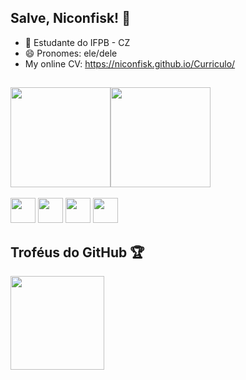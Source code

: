 ## Salve, Niconfisk! 👋
- 🌱 Estudante do IFPB - CZ 
- 😄 Pronomes: ele/dele
- My online CV: https://niconfisk.github.io/Curriculo/
##

<div style="display: flex">
  <img height="160em" src="https://github-readme-stats.vercel.app/api?username=niconfisk&show_icons=true&theme=algolia&include_all_commits=true&count_private=true"/>
  <img height="160em" src="https://github-readme-stats-eight-theta.vercel.app/api/top-langs/?username=niconfisk&layout=compact&langs_count=8&theme=algolia"/&gt;>
</div>

<div style="display: inline_block"><br>
  <img aling="center" heigt="30" width="40" src="https://cdn.jsdelivr.net/gh/devicons/devicon@latest/icons/python/python-original.svg" />
  <img aling="center" heigt="30" width="40" src="https://cdn.jsdelivr.net/gh/devicons/devicon@latest/icons/javascript/javascript-original.svg" />       
  <img aling="center" heigt="30" width="40" src="https://cdn.jsdelivr.net/gh/devicons/devicon@latest/icons/html5/html5-original.svg" />
  <img aling="center" heigt="30" width="40" src="https://cdn.jsdelivr.net/gh/devicons/devicon@latest/icons/css3/css3-original.svg" />    
</div>

## Troféus do GitHub 🏆
 <img height="150em" src="https://github-profile-trophy.vercel.app/?username=Niconfisk&theme=algolia">

